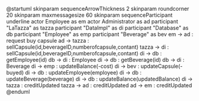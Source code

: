 @startuml
skinparam sequenceArrowThickness 2
skinparam roundcorner 20
skinparam maxmessagesize 60
skinparam sequenceParticipant underline
actor Employee as em
actor Administrator as ad
participant "LaTazza" as tazza
participant "DataImpl" as di
participant "Database" as db
participant "Employee" as emp
participant "Beverage" as bev
em -> ad : request buy capsule
ad -> tazza : sellCapsule(id,beverageID,numberofcapsule,contant)
tazza -> di : sellCapsule(id,beverageID,numberofcapsule,contant)
di -> db : getEmployee(id)
db -> di : Employee
di -> db : getBeverage(id)
db -> di : Beverage
di -> emp : updateBalance(-cost)
di -> bev : updateCapsule(-buyed)
di -> db : updateEmployee(employee)
di -> db : updateBeverage(beverage)
di -> db : updateBalance(updatedBalance)
di -> tazza : creditUpdated
tazza -> ad : creditUpdated
ad -> em : creditUpdated
@enduml
